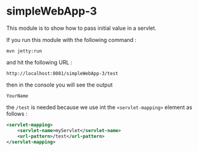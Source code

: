 simpleWebApp-3
======

This module is to show how to pass initial value in a servlet.

If you run this module with the following command :

```mvn jetty:run```

and hit the following URL :

```
http://localhost:8081/simpleWebApp-3/test
```

then in the console you will see the output

```
YourName
```

the `/test` is needed because we use int the `<servlet-mapping>` element as follows :
```xml
<servlet-mapping>
    <servlet-name>myServlet</servlet-name>
    <url-pattern>/test</url-pattern>
</servlet-mapping>
```
